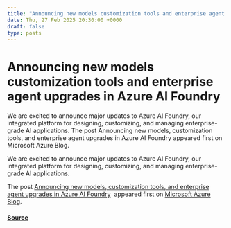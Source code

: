 ```yaml
---
title: "Announcing new models customization tools and enterprise agent upgrades in Azure AI Foundry"
date: Thu, 27 Feb 2025 20:30:00 +0000
draft: false
type: posts
---
```

# Announcing new models customization tools and enterprise agent upgrades in Azure AI Foundry





We are excited to announce major updates to Azure AI Foundry, our integrated platform for designing, customizing, and managing enterprise-grade AI applications. The post Announcing new models, customization tools, and enterprise agent upgrades in Azure AI Foundry appeared first on Microsoft Azure Blog. 

We are excited to announce major updates to Azure AI Foundry, our integrated platform for designing, customizing, and managing enterprise-grade AI applications.

The post [Announcing new models, customization tools, and enterprise agent upgrades in Azure AI Foundry](https://azure.microsoft.com/en-us/blog/announcing-new-models-customization-tools-and-enterprise-agent-upgrades-in-azure-ai-foundry/)  appeared first on [Microsoft Azure Blog](https://azure.microsoft.com/en-us/blog).

#### [Source](https://azure.microsoft.com/en-us/blog/announcing-new-models-customization-tools-and-enterprise-agent-upgrades-in-azure-ai-foundry/)


